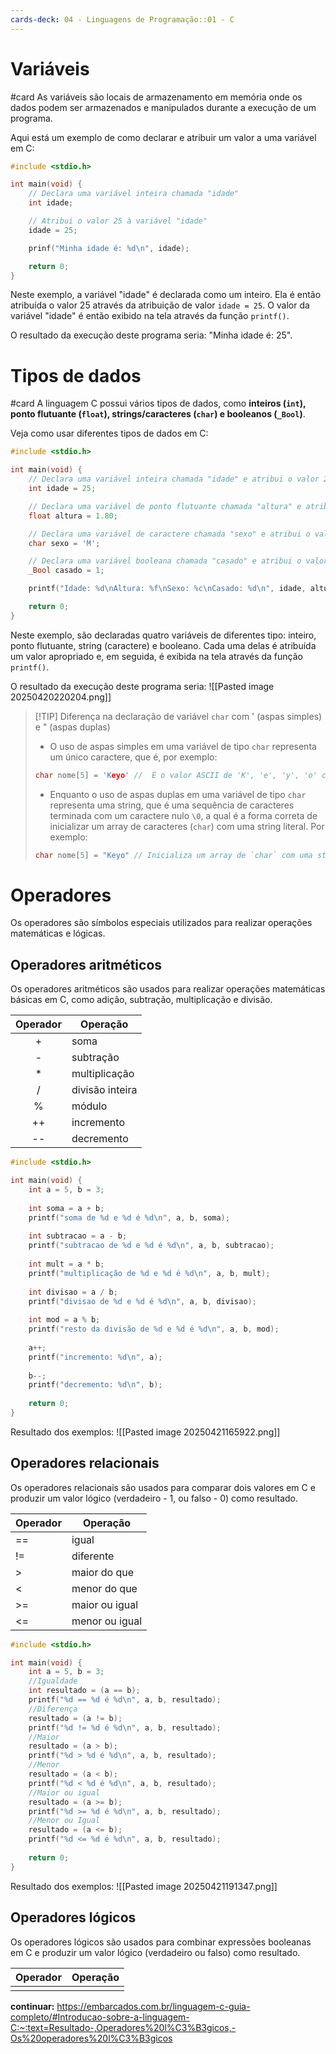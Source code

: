 ```yaml
---
cards-deck: 04 - Linguagens de Programação::01 - C
---
```

# Variáveis
#card
As variáveis são locais de armazenamento em memória onde os dados podem ser armazenados e manipulados durante a execução de um programa.

Aqui está um exemplo de como declarar e atribuir um valor a uma variável em C:

```c
#include <stdio.h>

int main(void) {
	// Declara uma variável inteira chamada "idade"
	int idade;

	// Atribui o valor 25 à variável "idade"
	idade = 25;

	prinf("Minha idade é: %d\n", idade);

	return 0;
}
```

Neste exemplo, a variável "idade" é declarada como um inteiro. Ela é então atribuída o valor 25 através da atribuição de valor `idade = 25`. O valor da variável "idade" é então exibido na tela através da função `printf()`.

O resultado da execução deste programa seria: "Minha idade é: 25".

# Tipos de dados
#card 
A linguagem C possui vários tipos de dados, como **inteiros (`int`), ponto flutuante (`float`), strings/caracteres (`char`) e booleanos (`_Bool`)**.

Veja como usar diferentes tipos de dados em C:
```c
#include <stdio.h>

int main(void) {
	// Declara uma variável inteira chamada "idade" e atribui o valor 25
	int idade = 25;

	// Declara uma variável de ponto flutuante chamada "altura" e atribui o valor 1.80
	float altura = 1.80;

	// Declara uma variável de caractere chamada "sexo" e atribui o valor 'M'
	char sexo = 'M';

	// Declara uma variável booleana chamada "casado" e atribui o valor verdadeiro
	_Bool casado = 1;

	printf("Idade: %d\nAltura: %f\nSexo: %c\nCasado: %d\n", idade, altura, sexo, casado);

	return 0;
}
```

Neste exemplo, são declaradas quatro variáveis de diferentes tipo: inteiro, ponto flutuante, string (caractere) e booleano. Cada uma delas é atribuída um valor apropriado e, em seguida, é exibida na tela através da função `printf()`.

O resultado da execução deste programa seria:
![[Pasted image 20250420220204.png]]

> [!TIP] Diferença na declaração de variável `char` com ' (aspas simples) e " (aspas duplas)
> - O uso de aspas simples em uma variável de tipo `char` representa um único caractere, que é, por exemplo:
> ```c
> char nome[5] = 'Keyo' //  É o valor ASCII de 'K', 'e', 'y', 'o' combinados
> ```
> - Enquanto o uso de aspas duplas em uma variável de tipo `char` representa uma string, que é uma sequência de caracteres terminada com um caractere nulo `\0`, a qual é a forma correta de inicializar um array de caracteres (`char`) com uma string literal. Por exemplo:
> ```c
> char nome[5] = "Keyo" // Inicializa um array de `char` com uma string literal
> ```


# Operadores
Os operadores são símbolos especiais utilizados para realizar operações matemáticas e lógicas.

## Operadores aritméticos
Os operadores aritméticos são usados para realizar operações matemáticas básicas em C, como adição, subtração, multiplicação e divisão.

| Operador | Operação        |
| :------: | --------------- |
|    +     | soma            |
|    -     | subtração       |
|    *     | multiplicação   |
|    /     | divisão inteira |
|    %     | módulo          |
|    ++    | incremento      |
|    --    | decremento      |

```c
#include <stdio.h>

int main(void) {
	int a = 5, b = 3;
	
	int soma = a + b;
	printf("soma de %d e %d é %d\n", a, b, soma);
	
	int subtracao = a - b;
	printf("subtracao de %d e %d é %d\n", a, b, subtracao);
	
	int mult = a * b;
	printf("multiplicação de %d e %d é %d\n", a, b, mult);
	
	int divisao = a / b;
	printf("divisao de %d e %d é %d\n", a, b, divisao);
	
	int mod = a % b;
	printf("resto da divisão de %d e %d é %d\n", a, b, mod);
	   
	a++;
	printf("incremento: %d\n", a);
	   
	b--;
	printf("decremento: %d\n", b);
	
	return 0;
}
```

Resultado dos exemplos:
![[Pasted image 20250421165922.png]]

## Operadores relacionais
Os operadores relacionais são usados para comparar dois valores em C e produzir um valor lógico (verdadeiro - 1, ou falso - 0) como resultado.

| Operador | Operação       |
| -------- | -------------- |
| ==       | igual          |
| !=       | diferente      |
| >        | maior do que   |
| <        | menor do que   |
| >=       | maior ou igual |
| <=       | menor ou igual |

```c
#include <stdio.h>

int main(void) {
	int a = 5, b = 3;
	//Igualdade
	int resultado = (a == b);
	printf("%d == %d é %d\n", a, b, resultado);
	//Diferença
	resultado = (a != b);
	printf("%d != %d é %d\n", a, b, resultado);
	//Maior
	resultado = (a > b);
	printf("%d > %d é %d\n", a, b, resultado);
	//Menor
	resultado = (a < b);
	printf("%d < %d é %d\n", a, b, resultado);
	//Maior ou igual
	resultado = (a >= b);
	printf("%d >= %d é %d\n", a, b, resultado);
	//Menor ou Igual
	resultado = (a <= b);
	printf("%d <= %d é %d\n", a, b, resultado);
	
	return 0;
}
```

Resultado dos exemplos:
![[Pasted image 20250421191347.png]]

## Operadores lógicos
Os operadores lógicos são usados para combinar expressões booleanas em C e produzir um valor lógico (verdadeiro ou falso) como resultado.

| Operador | Operação |
| -------- | -------- |
|          |          |
**continuar:**
https://embarcados.com.br/linguagem-c-guia-completo/#Introducao-sobre-a-linguagem-C:~:text=Resultado-,Operadores%20l%C3%B3gicos,-Os%20operadores%20l%C3%B3gicos